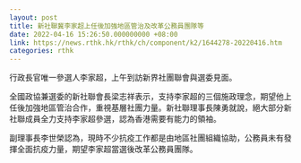 ```yaml
---
layout: post
title: 新社聯冀李家超上任後加強地區管治及改革公務員團隊等
date: 2022-04-16 15:26:50.000000000 +08:00
link: https://news.rthk.hk/rthk/ch/component/k2/1644278-20220416.htm
categories: rthk
---
```


行政長官唯一參選人李家超，上午到訪新界社團聯會與選委見面。

全國政協兼選委的新社聯會長梁志祥表示，支持李家超的三個施政理念，期望他上任後加強地區管治合作，重視基層社團力量。新社聯理事長陳勇就說，絕大部分新社聯成員全力支持李家超參選，認為香港需要有能力的領袖。

副理事長李世榮認為，現時不少抗疫工作都是由地區社團組織協助，公務員未有發揮全面抗疫力量，期望李家超當選後改革公務員團隊。
